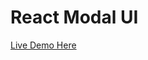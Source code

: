 # React Modal UI
[Live Demo Here](https://63c0512353bbac4ecd3be81e--zippy-tartufo-c93d0f.netlify.app/)

